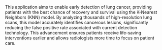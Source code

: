 This application aims to enable early detection of lung cancer, providing patients with the best chance of recovery and survival using the K-Nearest Neighbors (KNN) model. By analyzing thousands of high-resolution lung scans, this model accurately identifies cancerous lesions, significantly reducing the false positive rate associated with current detection technology. This advancement ensures patients receive life-saving interventions earlier and allows radiologists more time to focus on patient care.

